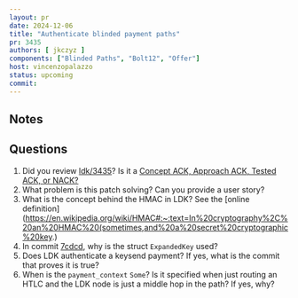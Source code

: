 ```yaml
---
layout: pr
date: 2024-12-06
title: "Authenticate blinded payment paths"
pr: 3435
authors: [ jkczyz ]
components: ["Blinded Paths", "Bolt12", "Offer"]
host: vincenzopalazzo
status: upcoming
commit:
---
```


## Notes

## Questions

1. Did you review [ldk/3435]? Is it a [Concept ACK, Approach ACK, Tested ACK, or NACK?](https://github.com/lightningdevkit/rust-lightning/blob/master/CONTRIBUTING.md#peer-review)
2. What problem is this patch solving? Can you provide a user story?
3. What is the concept behind the HMAC in LDK? See the [online definition](https://en.wikipedia.org/wiki/HMAC#:~:text=In%20cryptography%2C%20an%20HMAC%20(sometimes,and%20a%20secret%20cryptographic%20key.)
4. In commit [7cdcd](https://github.com/lightningdevkit/rust-lightning/pull/3435/commits/7cdcd705e0713716835c3d696eadf6e2e32604e6), why is the struct `ExpandedKey` used?
5. Does LDK authenticate a keysend payment? If yes, what is the commit that proves it is true?
6. When is the `payment_context` `Some`? Is it specified when just routing an HTLC and the LDK node is just a middle hop in the path? If yes, why?

[ldk/3435]: https://github.com/lightningdevkit/rust-lightning/pull/3435
